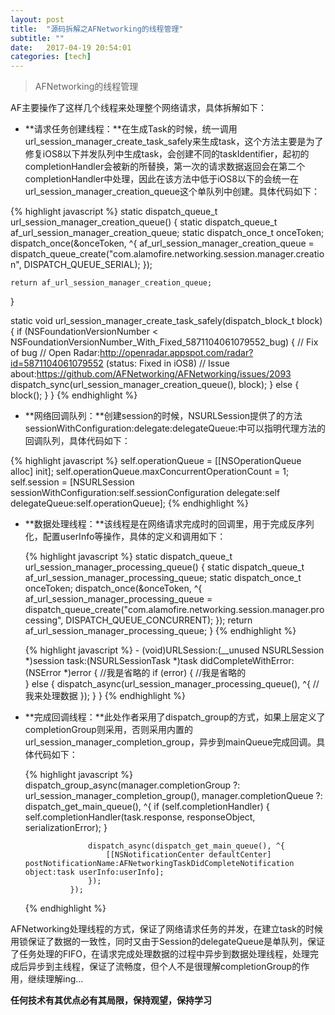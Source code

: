 ```yaml
---
layout: post
title:  "源码拆解之AFNetworking的线程管理"
subtitle: ""
date:   2017-04-19 20:54:01
categories: [tech]
---
```


> AFNetworking的线程管理

AF主要操作了这样几个线程来处理整个网络请求，具体拆解如下：

- **请求任务创建线程：**在生成Task的时候，统一调用url_session_manager_create_task_safely来生成task，这个方法主要是为了修复iOS8以下并发队列中生成task，会创建不同的taskIdentifier，起初的completionHandler会被新的所替换，第一次的请求数据返回会在第二个completionHandler中处理，因此在该方法中低于iOS8以下的会统一在url_session_manager_creation_queue这个单队列中创建。具体代码如下：

{% highlight javascript %}
static dispatch_queue_t url_session_manager_creation_queue() {
    static dispatch_queue_t af_url_session_manager_creation_queue;
    static dispatch_once_t onceToken;
    dispatch_once(&onceToken, ^{
        af_url_session_manager_creation_queue = dispatch_queue_create("com.alamofire.networking.session.manager.creation", DISPATCH_QUEUE_SERIAL);
    });

    return af_url_session_manager_creation_queue;
}

static void url_session_manager_create_task_safely(dispatch_block_t block) {
    if (NSFoundationVersionNumber < NSFoundationVersionNumber_With_Fixed_5871104061079552_bug) {
        // Fix of bug
        // Open Radar:http://openradar.appspot.com/radar?id=5871104061079552 (status: Fixed in iOS8)
        // Issue about:https://github.com/AFNetworking/AFNetworking/issues/2093
        dispatch_sync(url_session_manager_creation_queue(), block);
    } else {
        block();
    }
}
{% endhighlight %}

- **网络回调队列：**创建session的时候，NSURLSession提供了的方法sessionWithConfiguration:delegate:delegateQueue:中可以指明代理方法的回调队列，具体代码如下：

{% highlight javascript %}
    self.operationQueue = [[NSOperationQueue alloc] init];
    self.operationQueue.maxConcurrentOperationCount = 1;
    self.session = [NSURLSession sessionWithConfiguration:self.sessionConfiguration delegate:self delegateQueue:self.operationQueue];
{% endhighlight %}

- **数据处理线程：**该线程是在网络请求完成时的回调里，用于完成反序列化，配置userInfo等操作，具体的定义和调用如下：
	
	{% highlight javascript %}
	 static dispatch_queue_t url_session_manager_processing_queue() {
	    static dispatch_queue_t af_url_session_manager_processing_queue;
	    static dispatch_once_t onceToken;
	    dispatch_once(&onceToken, ^{
	        af_url_session_manager_processing_queue = dispatch_queue_create("com.alamofire.networking.session.manager.processing", DISPATCH_QUEUE_CONCURRENT);
	    });
	    return af_url_session_manager_processing_queue;
	}
	{% endhighlight %}
	
	{% highlight javascript %}
		- (void)URLSession:(__unused NSURLSession *)session
	              task:(NSURLSessionTask *)task
	didCompleteWithError:(NSError *)error
	{
	    //我是省略的
	    if (error) {
	    //我是省略的  
	    } else {
	        dispatch_async(url_session_manager_processing_queue(), ^{
			   //我来处理数据
	        });
	    }
	}
	{% endhighlight %}

- **完成回调线程：**此处作者采用了dispatch_group的方式，如果上层定义了completionGroup则采用，否则采用内置的url_session_manager_completion_group，异步到mainQueue完成回调。具体代码如下：

	{% highlight javascript %}
	 dispatch_group_async(manager.completionGroup ?: url_session_manager_completion_group(), manager.completionQueue ?: dispatch_get_main_queue(), ^{
	                if (self.completionHandler) {
	                    self.completionHandler(task.response, responseObject, serializationError);
	                }
	
	                dispatch_async(dispatch_get_main_queue(), ^{
	                    [[NSNotificationCenter defaultCenter] postNotificationName:AFNetworkingTaskDidCompleteNotification object:task userInfo:userInfo];
	                });
	            });
	{% endhighlight %}

AFNetworking处理线程的方式，保证了网络请求任务的并发，在建立task的时候用锁保证了数据的一致性，同时又由于Session的delegateQueue是单队列，保证了任务处理的FIFO，在请求完成处理数据的过程中异步到数据处理线程，处理完成后异步到主线程，保证了流畅度，但个人不是很理解completionGroup的作用，继续理解ing...

**任何技术有其优点必有其局限，保持观望，保持学习**


